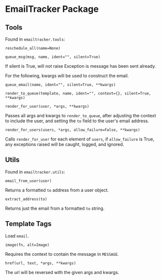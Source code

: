 # EmailTracker Package

## Tools

Found in `emailtracker.tools`:

`reschedule_all(name=None)`

`queue_msg(msg, name, ident="", silent=True)`

If silent is True, will not raise Exception is message has been sent already.

For the following, kwargs will be used to construct the email.

`queue_email(name, ident="", silent=True, **kwargs)`

`render_to_queue(template, name, ident="", context={}, silent=True, **kwargs)`

`render_for_user(user, *args, **kwargs)`

Passes all args and kwargs to `render_to_queue`, after adjusting the context
to include the user, and setting the `to` field to the user's email address.

`render_for_users(users, *args, allow_failure=False, **kwargs)`

Calls `render_for_user` for each element of `users`, if `allow_failure` is
True, any exceptions raised will be caught, logged, and ignored.

## Utils

Found in `emailtracker.utils`:

`email_from_user(user)`

Returns a formatted `to` address from a user object.

`extract_address(to)`

Returns just the email from a formatted `to` string.

## Template Tags

Load `email`.

`image(fn, alt=Image)`

Requires the context to contain the message in `MESSAGE`.

`href(url, text, *args, **kwargs)`

The url will be reversed with the given args and kwargs.
